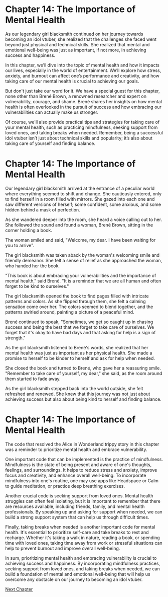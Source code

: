 # Chapter 14: The Importance of Mental Health 

As our legendary girl blacksmith continued on her journey towards becoming an idol vtuber, she realized that the challenges she faced went beyond just physical and technical skills. She realized that mental and emotional well-being was just as important, if not more, in achieving success and happiness. 

In this chapter, we’ll dive into the topic of mental health and how it impacts our lives, especially in the world of entertainment. We’ll explore how stress, anxiety, and burnout can affect one’s performance and creativity, and how taking care of our mental health is crucial to achieving our goals. 

But don't just take our word for it. We have a special guest for this chapter, none other than Brené Brown, a renowned researcher and expert on vulnerability, courage, and shame. Brené shares her insights on how mental health is often overlooked in the pursuit of success and how embracing our vulnerabilities can actually make us stronger. 

Of course, we'll also provide practical tips and strategies for taking care of your mental health, such as practicing mindfulness, seeking support from loved ones, and taking breaks when needed. Remember, being a successful idol vtuber isn’t just about technical skills and popularity; it’s also about taking care of yourself and finding balance.
# Chapter 14: The Importance of Mental Health 

Our legendary girl blacksmith arrived at the entrance of a peculiar world where everything seemed to shift and change. She cautiously entered, only to find herself in a room filled with mirrors. She gazed into each one and saw different versions of herself; some confident, some anxious, and some hidden behind a mask of perfection. 

As she wandered deeper into the room, she heard a voice calling out to her. She followed the sound and found a woman, Brené Brown, sitting in the corner holding a book. 

The woman smiled and said, "Welcome, my dear. I have been waiting for you to arrive". 

The girl blacksmith was taken aback by the woman's welcoming smile and friendly demeanor. She felt a sense of relief as she approached the woman, who handed her the book. 

"This book is about embracing your vulnerabilities and the importance of mental health," said Brené. "It is a reminder that we are all human and often forget to be kind to ourselves." 

The girl blacksmith opened the book to find pages filled with intricate patterns and colors. As she flipped through them, she felt a calming sensation come over her. The colors seemed to blend together, and the patterns swirled around, painting a picture of a peaceful mind. 

Brené continued to speak, "Sometimes, we get so caught up in chasing success and being the best that we forget to take care of ourselves. We forget that it's okay to have bad days and that asking for help is a sign of strength." 

As the girl blacksmith listened to Brené's words, she realized that her mental health was just as important as her physical health. She made a promise to herself to be kinder to herself and ask for help when needed. 

She closed the book and turned to Brené, who gave her a reassuring smile. "Remember to take care of yourself, my dear," she said, as the room around them started to fade away. 

As the girl blacksmith stepped back into the world outside, she felt refreshed and renewed. She knew that this journey was not just about achieving success but also about being kind to herself and finding balance.
# Chapter 14: The Importance of Mental Health 

The code that resolved the Alice in Wonderland trippy story in this chapter was a reminder to prioritize mental health and embrace vulnerability. 

One important code that can be implemented is the practice of mindfulness. Mindfulness is the state of being present and aware of one's thoughts, feelings, and surroundings. It helps to reduce stress and anxiety, improve focus and creativity, and enhance overall well-being. To incorporate mindfulness into one's routine, one may use apps like Headspace or Calm to guide meditation, or practice deep breathing exercises. 

Another crucial code is seeking support from loved ones. Mental health struggles can often feel isolating, but it is important to remember that there are resources available, including friends, family, and mental health professionals. By speaking up and asking for support when needed, we can build a strong support system that can help us through difficult times. 

Finally, taking breaks when needed is another important code for mental health. It's essential to prioritize self-care and take breaks to rest and recharge. Whether it's taking a walk in nature, reading a book, or spending time with loved ones, taking time away from work or stressful situations can help to prevent burnout and improve overall well-being. 

In sum, prioritizing mental health and embracing vulnerability is crucial to achieving success and happiness. By incorporating mindfulness practices, seeking support from loved ones, and taking breaks when needed, we can build a foundation of mental and emotional well-being that will help us overcome any obstacle on our journey to becoming an idol vtuber.


[Next Chapter](15_Chapter15.md)